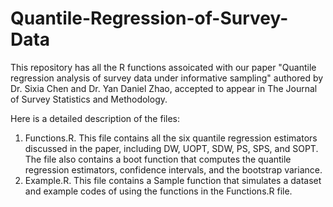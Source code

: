 # Quantile-Regression-of-Survey-Data
This repository has all the R functions assoicated with our paper "Quantile regression analysis of survey data under informative sampling" authored by Dr. Sixia Chen and Dr. Yan Daniel Zhao, accepted to appear in The Journal of Survey Statistics and Methodology.

Here is a detailed description of the files:
1. Functions.R.  This file contains all the six quantile regression estimators discussed in the paper, including DW, UOPT, SDW, PS, SPS, and SOPT.  The file also contains a boot function that computes the quantile regression estimators, confidence intervals, and the bootstrap variance.
2. Example.R.  This file contains a Sample function that simulates a dataset and example codes of using the functions in the Functions.R file.
